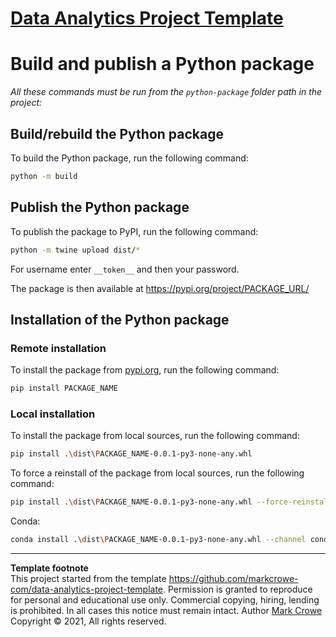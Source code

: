 # [Data Analytics Project Template](./../../../)

# Build and publish a Python package

*All these commands must be run from the `python-package` folder path in the project:*

## Build/rebuild the Python package
To build the Python package, run the following command:
```bash
python -m build
```

## Publish the Python package
To publish the package to PyPI, run the following command:
```bash
python -m twine upload dist/*
```
For username enter `__token__` and then your password.  

The package is then available at <https://pypi.org/project/PACKAGE_URL/>

## Installation of the Python package

### Remote installation

To install the package from [pypi.org](https://pypi.org), run the following command:

```bash
pip install PACKAGE_NAME
```

### Local installation
To install the package from local sources, run the following command:

```bash
pip install .\dist\PACKAGE_NAME-0.0.1-py3-none-any.whl
```

To force a reinstall of the package from local sources, run the following command:

```bash
pip install .\dist\PACKAGE_NAME-0.0.1-py3-none-any.whl --force-reinstall
```

Conda:  
```bash
conda install .\dist\PACKAGE_NAME-0.0.1-py3-none-any.whl --channel conda-forge
```

---
**Template footnote**  
This project started from the template <https://github.com/markcrowe-com/data-analytics-project-template>. Permission is granted to reproduce for personal and educational use only. Commercial copying, hiring, lending is prohibited. In all cases this notice must remain intact. Author [Mark Crowe](https://github.com/markcrowe-com/) Copyright &copy; 2021, All rights reserved.